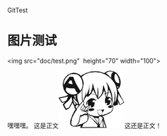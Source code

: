 ﻿GitTest
# 图片测试  
<img src="doc/test.png"  height="70" width="100">

嘿嘿嘿。
这是正文![emoji](doc/emoji/13.png)这还是正文！
